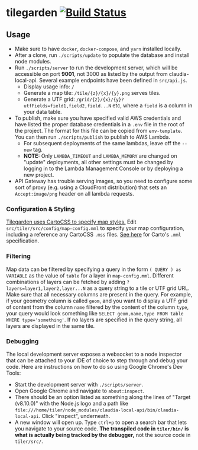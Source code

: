 # tilegarden [![Build Status](https://travis-ci.org/azavea/tilegarden.svg?branch=develop)](https://travis-ci.org/azavea/tilegarden)

## Usage
 * Make sure to have `docker`, `docker-compose`, and `yarn` installed locally.
 * After a clone, run `./scripts/update` to populate the database and install node modules.
 * Run `./scripts/server` to run the development server, which will be accessible on port **9001**, not 3000 as listed by the output from claudia-local-api. Several example endpoints have been defined in `src/api.js`.
 	* Display usage info: `/`
 	* Generate a map tile: `/tile/{z}/{x}/{y}.png` serves tiles.
 	* Generate a UTF grid: `/grid/{z}/{x}/{y}?utfFields=field1,field2,field...N` etc, where a `field` is a column in your data table.
 * To publish, make sure you have specified valid AWS credentials and have listed the proper database credentials in a `.env` file in the root of the project. The format for this file can be copied from `env-template`. You can then run `./scripts/publish` to publish to AWS Lambda.
    * For subsequent deployments of the same lambdas, leave off the `--new` tag.
    * **NOTE:** Only `LAMBDA_TIMEOUT` and `LAMBDA_MEMORY` are changed on "update" deployments, all other settings must be changed by logging in to the Lambda Management Console or by deploying a new project.
 * API Gateway has trouble serving images, so you need to configure some sort of proxy (e.g. using a CloudFront distribution) that sets an `Accept:image/png` header on all lambda requests.
 
### Configuration & Styling
[Tilegarden uses CartoCSS to specify map styles.](https://carto.com/docs/carto-engine/cartocss/) Edit `src/tiler/src/config/map-config.mml` to specify your map configuration, including a reference any CartoCSS `.mss` files. [See here](https://cartocss.readthedocs.io/en/latest/mml.html) for Carto's `.mml` specification.

### Filtering
Map data can be filtered by specifying a query in the form `( QUERY ) as VARIABLE` as the value of `table` for a layer in `map-config.mml`. Different combinations of layers can be fetched by adding `?layers=layer1,layer2,layer...N` as a query string to a tile or UTF grid URL. Make sure that all necessary columns are present in the query. For example, if your geometry column is called `geom`, and you want to display a UTF grid of content from the column `name` filtered by the content of the column `type`, your query would look something like `SELECT geom,name,type FROM table WHERE type='something'`. If no layers are specified in the query string, all layers are displayed in the same tile.

### Debugging
 The local development server exposes a websocket to a node inspector that can be attached to your IDE of choice to step through and debug your code. Here are instructions on how to do so using Google Chrome's Dev Tools:
  * Start the development server with `./scripts/server`.
  * Open Google Chrome and navigate to `about:inspect`.
  * There should be an option listed as something along the lines of "Target (v8.10.0)" with the Node.js logo and a path like `file:///home/tiler/node_modules/claudia-local-api/bin/claudia-local-api`. Click "inspect", underneath.
 * A new window will open up. Type `ctrl+p` to open a search bar that lets you navigate to your source code. **The transpiled code in `tiler/bin/` is what is actually being tracked by the debugger,**  not the source code in `tiler/src/`.
